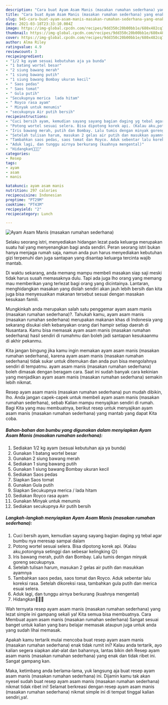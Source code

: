 ```yaml
---
description: "Cara buat Ayam Asam Manis (masakan rumahan sederhana) yang enak Untuk Jualan"
title: "Cara buat Ayam Asam Manis (masakan rumahan sederhana) yang enak Untuk Jualan"
slug: 945-cara-buat-ayam-asam-manis-masakan-rumahan-sederhana-yang-enak-untuk-jualan
date: 2021-03-18T23:33:10.004Z
image: https://img-global.cpcdn.com/recipes/9dd350c20b00bb1e/680x482cq70/ayam-asam-manis-masakan-rumahan-sederhana-foto-resep-utama.jpg
thumbnail: https://img-global.cpcdn.com/recipes/9dd350c20b00bb1e/680x482cq70/ayam-asam-manis-masakan-rumahan-sederhana-foto-resep-utama.jpg
cover: https://img-global.cpcdn.com/recipes/9dd350c20b00bb1e/680x482cq70/ayam-asam-manis-masakan-rumahan-sederhana-foto-resep-utama.jpg
author: Alma Riley
ratingvalue: 4.9
reviewcount: 3
recipeingredient:
- "1/2 kg ayam sesuai kebutuhan aja ya bunda"
- "1 batang wortel besar"
- "2 siung bawang merah"
- "1 siung bawang putih"
- "1 siung bawang Bombay ukuran kecil"
- " Saos pedas"
- " Saos tomat"
- " Gula putih"
- "Secukupnya merica  lada hitam"
- " Royco rasa ayam"
- " Minyak untuk menumis"
- "secukupnya Air putih bersih"
recipeinstructions:
- "Cuci bersih ayam, kemudian sayang sayang bagian daging yg tebal agar bumbu nya meresap sampai dalam"
- "Potong wortel sesuai selera. Bisa dipotong korek api. (Kalau aku,potongnya setinggi dan sebesar kelingking 😉)"
- "Iris bawang merah, putih dan Bombay. Lalu tumis dengan minyak goreng secukupnya."
- "Setelah tulisan harum, masukan 2 gelas air putih dan masukkan ayamnya"
- "Tambahkan saos pedas, saos tomat dan Royco. Aduk sebentar lalu koreksi rasa. Setelah dikoreksi rasa, tambahkan gula putih dan merica esuai selera."
- "Aduk lagi, dan tunggu airnya berkurang (kuahnya mengental)"
- "Hidangkan💙💙💙"
categories:
- Resep
tags:
- ayam
- asam
- manis

katakunci: ayam asam manis 
nutrition: 297 calories
recipecuisine: Indonesian
preptime: "PT29M"
cooktime: "PT43M"
recipeyield: "2"
recipecategory: Lunch

---
```



![Ayam Asam Manis (masakan rumahan sederhana)](https://img-global.cpcdn.com/recipes/9dd350c20b00bb1e/680x482cq70/ayam-asam-manis-masakan-rumahan-sederhana-foto-resep-utama.jpg)

Selaku seorang istri, menyediakan hidangan lezat pada keluarga merupakan suatu hal yang menyenangkan bagi anda sendiri. Peran seorang istri bukan hanya menjaga rumah saja, namun anda pun harus menyediakan kebutuhan gizi terpenuhi dan juga santapan yang disantap keluarga tercinta wajib mantab.

Di waktu  sekarang, anda memang mampu membeli masakan siap saji meski tidak harus susah memasaknya dulu. Tapi ada juga lho orang yang memang mau memberikan yang terlezat bagi orang yang dicintainya. Lantaran, menghidangkan masakan yang diolah sendiri akan jauh lebih bersih dan kita juga bisa menyesuaikan makanan tersebut sesuai dengan masakan kesukaan famili. 



Mungkinkah anda merupakan salah satu penggemar ayam asam manis (masakan rumahan sederhana)?. Tahukah kamu, ayam asam manis (masakan rumahan sederhana) merupakan makanan khas di Indonesia yang sekarang disukai oleh kebanyakan orang dari hampir setiap daerah di Nusantara. Kamu bisa memasak ayam asam manis (masakan rumahan sederhana) hasil sendiri di rumahmu dan boleh jadi santapan kesukaanmu di akhir pekanmu.

Kita jangan bingung jika kamu ingin memakan ayam asam manis (masakan rumahan sederhana), karena ayam asam manis (masakan rumahan sederhana) tidak sukar untuk ditemukan dan anda pun bisa mengolahnya sendiri di tempatmu. ayam asam manis (masakan rumahan sederhana) boleh dimasak dengan beragam cara. Saat ini sudah banyak cara kekinian yang menjadikan ayam asam manis (masakan rumahan sederhana) semakin lebih nikmat.

Resep ayam asam manis (masakan rumahan sederhana) pun mudah dibikin, lho. Anda jangan capek-capek untuk membeli ayam asam manis (masakan rumahan sederhana), sebab Kalian mampu menyajikan sendiri di rumah. Bagi Kita yang mau membuatnya, berikut resep untuk menyajikan ayam asam manis (masakan rumahan sederhana) yang mantab yang dapat Kita coba.

<!--inarticleads1-->

##### Bahan-bahan dan bumbu yang digunakan dalam menyiapkan Ayam Asam Manis (masakan rumahan sederhana):

1. Sediakan 1/2 kg ayam (sesuai kebutuhan aja ya bunda)
1. Gunakan 1 batang wortel besar
1. Gunakan 2 siung bawang merah
1. Sediakan 1 siung bawang putih
1. Gunakan 1 siung bawang Bombay ukuran kecil
1. Sediakan  Saos pedas
1. Siapkan  Saos tomat
1. Gunakan  Gula putih
1. Siapkan Secukupnya merica / lada hitam
1. Sediakan  Royco rasa ayam
1. Gunakan  Minyak untuk menumis
1. Sediakan secukupnya Air putih bersih




<!--inarticleads2-->

##### Langkah-langkah menyiapkan Ayam Asam Manis (masakan rumahan sederhana):

1. Cuci bersih ayam, kemudian sayang sayang bagian daging yg tebal agar bumbu nya meresap sampai dalam
1. Potong wortel sesuai selera. Bisa dipotong korek api. (Kalau aku,potongnya setinggi dan sebesar kelingking 😉)
1. Iris bawang merah, putih dan Bombay. Lalu tumis dengan minyak goreng secukupnya.
1. Setelah tulisan harum, masukan 2 gelas air putih dan masukkan ayamnya
1. Tambahkan saos pedas, saos tomat dan Royco. Aduk sebentar lalu koreksi rasa. Setelah dikoreksi rasa, tambahkan gula putih dan merica esuai selera.
1. Aduk lagi, dan tunggu airnya berkurang (kuahnya mengental)
1. Hidangkan💙💙💙




Wah ternyata resep ayam asam manis (masakan rumahan sederhana) yang lezat simple ini gampang sekali ya! Kita semua bisa membuatnya. Cara Membuat ayam asam manis (masakan rumahan sederhana) Sangat sesuai banget untuk kalian yang baru belajar memasak ataupun juga untuk anda yang sudah lihai memasak.

Apakah kamu tertarik mulai mencoba buat resep ayam asam manis (masakan rumahan sederhana) enak tidak rumit ini? Kalau anda tertarik, ayo kalian segera siapkan alat-alat dan bahannya, lantas bikin deh Resep ayam asam manis (masakan rumahan sederhana) yang enak dan tidak ribet ini. Sangat gampang kan. 

Maka, ketimbang anda berlama-lama, yuk langsung aja buat resep ayam asam manis (masakan rumahan sederhana) ini. Dijamin kamu tak akan nyesel sudah buat resep ayam asam manis (masakan rumahan sederhana) nikmat tidak ribet ini! Selamat berkreasi dengan resep ayam asam manis (masakan rumahan sederhana) nikmat simple ini di tempat tinggal kalian sendiri,ya!.


